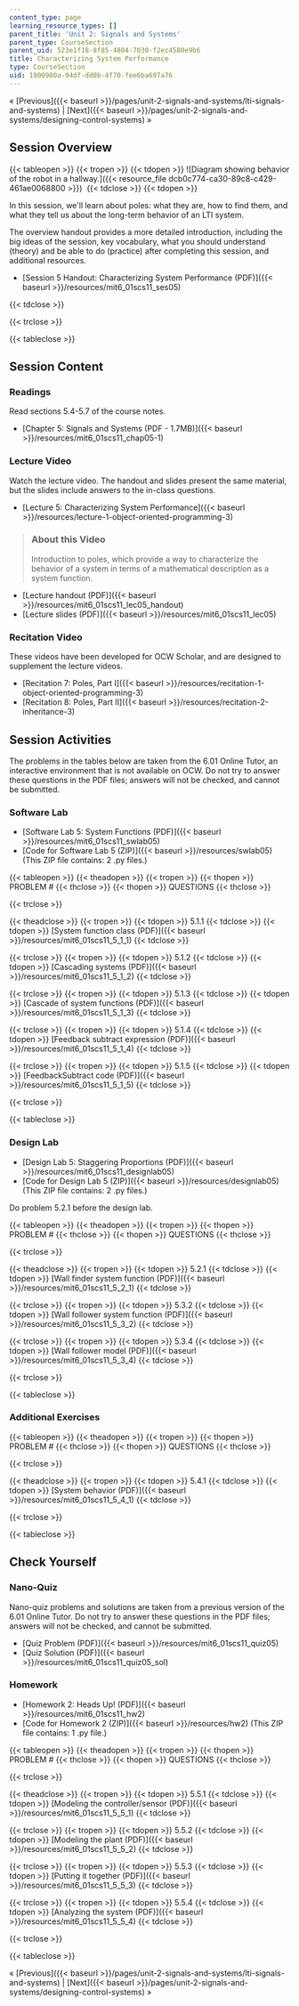 ```yaml
---
content_type: page
learning_resource_types: []
parent_title: 'Unit 2: Signals and Systems'
parent_type: CourseSection
parent_uid: 523e1f18-8f85-4804-7030-f2ec4580e9b6
title: Characterizing System Performance
type: CourseSection
uid: 1900980a-94df-dd0b-4f70-fee6ba697a76
---
```


« [Previous]({{< baseurl >}}/pages/unit-2-signals-and-systems/lti-signals-and-systems) | [Next]({{< baseurl >}}/pages/unit-2-signals-and-systems/designing-control-systems) »

Session Overview
----------------

{{< tableopen >}}
{{< tropen >}}
{{< tdopen >}}
![Diagram showing behavior of the robot in a hallway.]({{< resource_file dcb0c774-ca30-89c8-c429-461ae0068800 >}}) 
{{< tdclose >}}
{{< tdopen >}}


In this session, we'll learn about poles: what they are, how to find them, and what they tell us about the long-term behavior of an LTI system.

The overview handout provides a more detailed introduction, including the big ideas of the session, key vocabulary, what you should understand (theory) and be able to do (practice) after completing this session, and additional resources.

*   [Session 5 Handout: Characterizing System Performance (PDF)]({{< baseurl >}}/resources/mit6_01scs11_ses05)


{{< tdclose >}}

{{< trclose >}}

{{< tableclose >}}

Session Content
---------------

### Readings

Read sections 5.4-5.7 of the course notes.

*   [Chapter 5: Signals and Systems (PDF - 1.7MB)]({{< baseurl >}}/resources/mit6_01scs11_chap05-1)

### Lecture Video

Watch the lecture video. The handout and slides present the same material, but the slides include answers to the in-class questions.

*   [Lecture 5: Characterizing System Performance]({{< baseurl >}}/resources/lecture-1-object-oriented-programming-3)

> ### About this Video
> 
> Introduction to poles, which provide a way to characterize the behavior of a system in terms of a mathematical description as a system function.

*   [Lecture handout (PDF)]({{< baseurl >}}/resources/mit6_01scs11_lec05_handout)
*   [Lecture slides (PDF)]({{< baseurl >}}/resources/mit6_01scs11_lec05)

### Recitation Video

These videos have been developed for OCW Scholar, and are designed to supplement the lecture videos.

*   [Recitation 7: Poles, Part I]({{< baseurl >}}/resources/recitation-1-object-oriented-programming-3)
*   [Recitation 8: Poles, Part II]({{< baseurl >}}/resources/recitation-2-inheritance-3)

Session Activities
------------------

The problems in the tables below are taken from the 6.01 Online Tutor, an interactive environment that is not available on OCW. Do not try to answer these questions in the PDF files; answers will not be checked, and cannot be submitted.

### Software Lab

*   [Software Lab 5: System Functions (PDF)]({{< baseurl >}}/resources/mit6_01scs11_swlab05)
*   [Code for Software Lab 5 (ZIP)]({{< baseurl >}}/resources/swlab05) (This ZIP file contains: 2 .py files.)

{{< tableopen >}}
{{< theadopen >}}
{{< tropen >}}
{{< thopen >}}
PROBLEM #
{{< thclose >}}
{{< thopen >}}
QUESTIONS
{{< thclose >}}

{{< trclose >}}

{{< theadclose >}}
{{< tropen >}}
{{< tdopen >}}
5.1.1
{{< tdclose >}}
{{< tdopen >}}
[System function class (PDF)]({{< baseurl >}}/resources/mit6_01scs11_5_1_1)
{{< tdclose >}}

{{< trclose >}}
{{< tropen >}}
{{< tdopen >}}
5.1.2
{{< tdclose >}}
{{< tdopen >}}
[Cascading systems (PDF)]({{< baseurl >}}/resources/mit6_01scs11_5_1_2)
{{< tdclose >}}

{{< trclose >}}
{{< tropen >}}
{{< tdopen >}}
5.1.3
{{< tdclose >}}
{{< tdopen >}}
[Cascade of system functions (PDF)]({{< baseurl >}}/resources/mit6_01scs11_5_1_3)
{{< tdclose >}}

{{< trclose >}}
{{< tropen >}}
{{< tdopen >}}
5.1.4
{{< tdclose >}}
{{< tdopen >}}
[Feedback subtract expression (PDF)]({{< baseurl >}}/resources/mit6_01scs11_5_1_4)
{{< tdclose >}}

{{< trclose >}}
{{< tropen >}}
{{< tdopen >}}
5.1.5
{{< tdclose >}}
{{< tdopen >}}
[FeedbackSubtract code (PDF)]({{< baseurl >}}/resources/mit6_01scs11_5_1_5)
{{< tdclose >}}

{{< trclose >}}

{{< tableclose >}}

### Design Lab

*   [Design Lab 5: Staggering Proportions (PDF)]({{< baseurl >}}/resources/mit6_01scs11_designlab05)
*   [Code for Design Lab 5 (ZIP)]({{< baseurl >}}/resources/designlab05) (This ZIP file contains: 2 .py files.)

Do problem 5.2.1 before the design lab.

{{< tableopen >}}
{{< theadopen >}}
{{< tropen >}}
{{< thopen >}}
PROBLEM #
{{< thclose >}}
{{< thopen >}}
QUESTIONS
{{< thclose >}}

{{< trclose >}}

{{< theadclose >}}
{{< tropen >}}
{{< tdopen >}}
5.2.1
{{< tdclose >}}
{{< tdopen >}}
[Wall finder system function (PDF)]({{< baseurl >}}/resources/mit6_01scs11_5_2_1)
{{< tdclose >}}

{{< trclose >}}
{{< tropen >}}
{{< tdopen >}}
5.3.2
{{< tdclose >}}
{{< tdopen >}}
[Wall follower system function (PDF)]({{< baseurl >}}/resources/mit6_01scs11_5_3_2)
{{< tdclose >}}

{{< trclose >}}
{{< tropen >}}
{{< tdopen >}}
5.3.4
{{< tdclose >}}
{{< tdopen >}}
[Wall follower model (PDF)]({{< baseurl >}}/resources/mit6_01scs11_5_3_4)
{{< tdclose >}}

{{< trclose >}}

{{< tableclose >}}

### Additional Exercises

{{< tableopen >}}
{{< theadopen >}}
{{< tropen >}}
{{< thopen >}}
PROBLEM #
{{< thclose >}}
{{< thopen >}}
QUESTIONS
{{< thclose >}}

{{< trclose >}}

{{< theadclose >}}
{{< tropen >}}
{{< tdopen >}}
5.4.1
{{< tdclose >}}
{{< tdopen >}}
[System behavior (PDF)]({{< baseurl >}}/resources/mit6_01scs11_5_4_1)
{{< tdclose >}}

{{< trclose >}}

{{< tableclose >}}

Check Yourself
--------------

### Nano-Quiz

Nano-quiz problems and solutions are taken from a previous version of the 6.01 Online Tutor. Do not try to answer these questions in the PDF files; answers will not be checked, and cannot be submitted.

*   [Quiz Problem (PDF)]({{< baseurl >}}/resources/mit6_01scs11_quiz05)
*   [Quiz Solution (PDF)]({{< baseurl >}}/resources/mit6_01scs11_quiz05_sol)

### Homework

*   [Homework 2: Heads Up! (PDF)]({{< baseurl >}}/resources/mit6_01scs11_hw2)
*   [Code for Homework 2 (ZIP)]({{< baseurl >}}/resources/hw2) (This ZIP file contains: 1 .py file.)

{{< tableopen >}}
{{< theadopen >}}
{{< tropen >}}
{{< thopen >}}
PROBLEM #
{{< thclose >}}
{{< thopen >}}
QUESTIONS
{{< thclose >}}

{{< trclose >}}

{{< theadclose >}}
{{< tropen >}}
{{< tdopen >}}
5.5.1
{{< tdclose >}}
{{< tdopen >}}
[Modeling the controller/sensor (PDF)]({{< baseurl >}}/resources/mit6_01scs11_5_5_1)
{{< tdclose >}}

{{< trclose >}}
{{< tropen >}}
{{< tdopen >}}
5.5.2
{{< tdclose >}}
{{< tdopen >}}
[Modeling the plant (PDF)]({{< baseurl >}}/resources/mit6_01scs11_5_5_2)
{{< tdclose >}}

{{< trclose >}}
{{< tropen >}}
{{< tdopen >}}
5.5.3
{{< tdclose >}}
{{< tdopen >}}
[Putting it together (PDF)]({{< baseurl >}}/resources/mit6_01scs11_5_5_3)
{{< tdclose >}}

{{< trclose >}}
{{< tropen >}}
{{< tdopen >}}
5.5.4
{{< tdclose >}}
{{< tdopen >}}
[Analyzing the system (PDF)]({{< baseurl >}}/resources/mit6_01scs11_5_5_4)
{{< tdclose >}}

{{< trclose >}}

{{< tableclose >}}

« [Previous]({{< baseurl >}}/pages/unit-2-signals-and-systems/lti-signals-and-systems) | [Next]({{< baseurl >}}/pages/unit-2-signals-and-systems/designing-control-systems) »